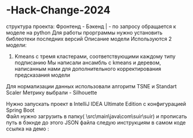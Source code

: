 # -Hack-Change-2024
структура проекта:
Фронтенд - Бэкенд
              | - по запросу обращается к моделе на python
Для работы прорграммы нужно установить библеотеки последних версий
Описание модели
Используются 2 модели:
1) Kmeans с тремя кластерами, соответствующими каждому типу подписанию
Мы написали ансамбль с kmeans и деревом, написанным нами для дополнительного корректирования предсказания модели

Для нормализации данных использовали алгоритм TSNE и Standart Scaler
Метрику выбрали - Silhouette

Нужно запускать проект в IntelliJ IDEA Ultimate Edition с конфигурацией Spring Boot  
Файл нужно загрузить в папку( \src\main\java\com\suir\suir) и прописать путь в бэкнде до этого JSON файла следую инструкциям в самом коде
ссылка на демо : 

